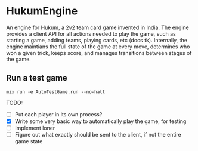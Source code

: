 # HukumEngine

An engine for Hukum, a 2v2 team card game invented in India. The engine provides a client API for all actions needed to play the game, such as starting a game, adding teams, playing cards, etc (docs tk). Internally, the engine maintians the full state of the game at every move, determines who won a given trick, keeps score, and manages transitions between stages of the game.

## Run a test game

```
mix run -e AutoTestGame.run --no-halt
```

TODO:

* [ ] Put each player in its own process?
* [x] Write some very basic way to automatically play the game, for testing
* [ ] Implement loner
* [ ] Figure out what exactly should be sent to the client, if not the entire game state
